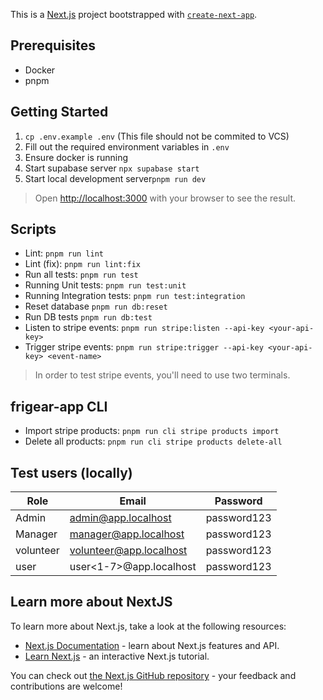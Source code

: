 This is a [Next.js](https://nextjs.org/) project bootstrapped
with [`create-next-app`](https://github.com/vercel/next.js/tree/canary/packages/create-next-app).

## Prerequisites

- Docker
- pnpm

## Getting Started

1. `cp .env.example .env` (This file should not be commited to VCS)
2. Fill out the required environment variables in `.env`
3. Ensure docker is running
4. Start supabase server `npx supabase start`
5. Start local development server`pnpm run dev`

> Open [http://localhost:3000](http://localhost:3000) with your browser to see the result.

## Scripts

- Lint: `pnpm run lint`
- Lint (fix): `pnpm run lint:fix`
- Run all tests: `pnpm run test`
- Running Unit tests: `pnpm run test:unit`
- Running Integration tests: `pnpm run test:integration`
- Reset database `pnpm run db:reset`
- Run DB tests `pnpm run db:test`
- Listen to stripe events: `pnpm run stripe:listen --api-key <your-api-key>`
- Trigger stripe events: `pnpm run stripe:trigger --api-key <your-api-key> <event-name>`

> In order to test stripe events, you'll need to use two terminals.

## frigear-app CLI

- Import stripe products: `pnpm run cli stripe products import`
- Delete all products: `pnpm run cli stripe products delete-all`

## Test users (locally)

| Role      | Email                   | Password    |
|-----------|-------------------------|-------------|
| Admin     | admin@app.localhost     | password123 |
| Manager   | manager@app.localhost   | password123 |
| volunteer | volunteer@app.localhost | password123 |
| user      | user<1-7>@app.localhost | password123 |

## Learn more about NextJS

To learn more about Next.js, take a look at the following resources:

- [Next.js Documentation](https://nextjs.org/docs) - learn about Next.js features and API.
- [Learn Next.js](https://nextjs.org/learn) - an interactive Next.js tutorial.

You can check out [the Next.js GitHub repository](https://github.com/vercel/next.js/) - your feedback and contributions
are welcome!
